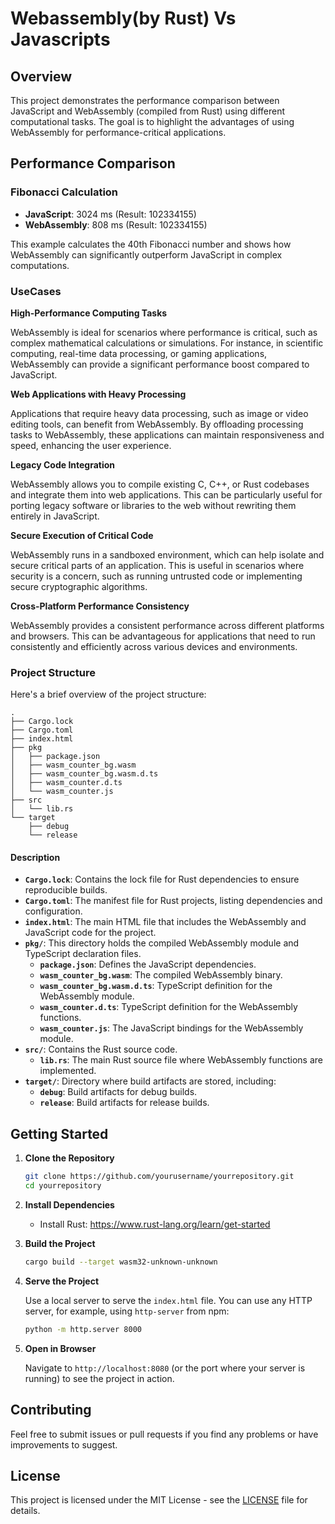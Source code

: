 

# Webassembly(by Rust) Vs Javascripts

## Overview

This project demonstrates the performance comparison between JavaScript and WebAssembly (compiled from Rust) using different computational tasks. The goal is to highlight the advantages of using WebAssembly for performance-critical applications.

## Performance Comparison

### Fibonacci Calculation

- **JavaScript**: 3024 ms (Result: 102334155)
- **WebAssembly**: 808 ms (Result: 102334155)

This example calculates the 40th Fibonacci number and shows how WebAssembly can significantly outperform JavaScript in complex computations.

### UseCases

**High-Performance Computing Tasks**

WebAssembly is ideal for scenarios where performance is critical, such as complex mathematical calculations or simulations. For instance, in scientific computing, real-time data processing, or gaming applications, WebAssembly can provide a significant performance boost compared to JavaScript.

**Web Applications with Heavy Processing**

Applications that require heavy data processing, such as image or video editing tools, can benefit from WebAssembly. By offloading processing tasks to WebAssembly, these applications can maintain responsiveness and speed, enhancing the user experience.

**Legacy Code Integration**

WebAssembly allows you to compile existing C, C++, or Rust codebases and integrate them into web applications. This can be particularly useful for porting legacy software or libraries to the web without rewriting them entirely in JavaScript.

**Secure Execution of Critical Code**

WebAssembly runs in a sandboxed environment, which can help isolate and secure critical parts of an application. This is useful in scenarios where security is a concern, such as running untrusted code or implementing secure cryptographic algorithms.

**Cross-Platform Performance Consistency**

WebAssembly provides a consistent performance across different platforms and browsers. This can be advantageous for applications that need to run consistently and efficiently across various devices and environments.

### Project Structure

Here's a brief overview of the project structure:

```
.
├── Cargo.lock
├── Cargo.toml
├── index.html
├── pkg
│   ├── package.json
│   ├── wasm_counter_bg.wasm
│   ├── wasm_counter_bg.wasm.d.ts
│   ├── wasm_counter.d.ts
│   └── wasm_counter.js
├── src
│   └── lib.rs
└── target
    ├── debug
    └── release
```

#### Description

- **`Cargo.lock`**: Contains the lock file for Rust dependencies to ensure reproducible builds.
- **`Cargo.toml`**: The manifest file for Rust projects, listing dependencies and configuration.
- **`index.html`**: The main HTML file that includes the WebAssembly and JavaScript code for the project.
- **`pkg/`**: This directory holds the compiled WebAssembly module and TypeScript declaration files.
  - **`package.json`**: Defines the JavaScript dependencies.
  - **`wasm_counter_bg.wasm`**: The compiled WebAssembly binary.
  - **`wasm_counter_bg.wasm.d.ts`**: TypeScript definition for the WebAssembly module.
  - **`wasm_counter.d.ts`**: TypeScript definition for the WebAssembly functions.
  - **`wasm_counter.js`**: The JavaScript bindings for the WebAssembly module.
- **`src/`**: Contains the Rust source code.
  - **`lib.rs`**: The main Rust source file where WebAssembly functions are implemented.
- **`target/`**: Directory where build artifacts are stored, including:
  - **`debug`**: Build artifacts for debug builds.
  - **`release`**: Build artifacts for release builds.

## Getting Started

1. **Clone the Repository**

   ```bash
   git clone https://github.com/yourusername/yourrepository.git
   cd yourrepository
   ```

2. **Install Dependencies**

   - Install Rust: https://www.rust-lang.org/learn/get-started
  

3. **Build the Project**

   ```bash
   cargo build --target wasm32-unknown-unknown
   ```

4. **Serve the Project**

   Use a local server to serve the `index.html` file. You can use any HTTP server, for example, using `http-server` from npm:

   ```bash
   python -m http.server 8000
   ```

5. **Open in Browser**

   Navigate to `http://localhost:8080` (or the port where your server is running) to see the project in action.

## Contributing

Feel free to submit issues or pull requests if you find any problems or have improvements to suggest.

## License

This project is licensed under the MIT License - see the [LICENSE](LICENSE) file for details.


